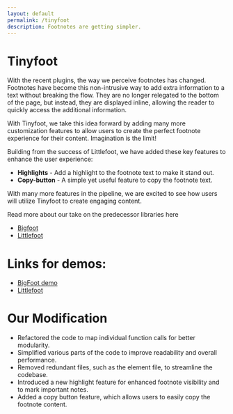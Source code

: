 ```yaml
---
layout: default
permalink: /tinyfoot
description: Footnotes are getting simpler.
---
```


# Tinyfoot

With the recent plugins, the way we perceive footnotes has changed. Footnotes have become this non-intrusive way to  add extra information to a text without breaking the flow. They are no longer relegated to the bottom of  the page, but instead, they are displayed inline, allowing the reader to quickly access the additional information.

With Tinyfoot, we take this idea forward by adding many more customization features to allow users to create  the perfect footnote experience for their content. Imagination is the limit!

Building from the success of Littlefoot, we have added these key features to enhance the user experience:
- **Highlights** -  Add a highlight to the footnote text to make it stand out.
- **Copy-button** - A simple yet useful feature to  copy the footnote text.

With many more features in the pipeline, we are excited to see how users will utilize Tinyfoot to create engaging content.


Read more about our take on the predecessor libraries here
- [Bigfoot](./bigfoot)
- [Littlefoot](./littlefoot)

# Links for demos:
- [BigFoot demo](https://8xengineers.github.io/bigfoot#our-modifications)
- [Littlefoot](https://8xengineers.github.io/littlefoot#code-modifications)

# Our Modification

- Refactored the code to map individual function calls for better modularity.
- Simplified various parts of the code to improve readability and overall performance.
- Removed redundant files, such as the element file, to streamline the codebase.
- Introduced a new highlight feature for enhanced footnote visibility and to mark important notes.
- Added a copy button feature, which allows users to easily copy the footnote content. 
